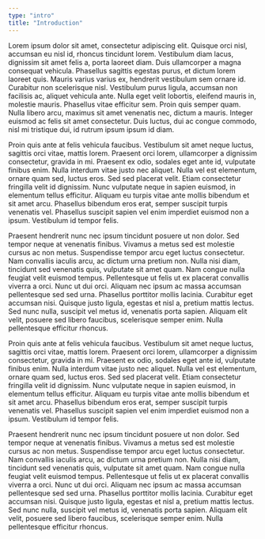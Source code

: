 ```yaml
---
type: "intro"
title: "Introduction"
---
```


Lorem ipsum dolor sit amet, consectetur adipiscing elit. Quisque orci nisl, accumsan eu nisl id, rhoncus tincidunt lorem. Vestibulum diam lacus, dignissim sit amet felis a, porta laoreet diam. Duis ullamcorper a magna consequat vehicula. Phasellus sagittis egestas purus, et dictum lorem laoreet quis. Mauris varius varius ex, hendrerit vestibulum sem ornare id. Curabitur non scelerisque nisl. Vestibulum purus ligula, accumsan non facilisis ac, aliquet vehicula ante. Nulla eget velit lobortis, eleifend mauris in, molestie mauris. Phasellus vitae efficitur sem. Proin quis semper quam. Nulla libero arcu, maximus sit amet venenatis nec, dictum a mauris. Integer euismod ac felis sit amet consectetur. Duis luctus, dui ac congue commodo, nisl mi tristique dui, id rutrum ipsum ipsum id diam.

Proin quis ante at felis vehicula faucibus. Vestibulum sit amet neque luctus, sagittis orci vitae, mattis lorem. Praesent orci lorem, ullamcorper a dignissim consectetur, gravida in mi. Praesent ex odio, sodales eget ante id, vulputate finibus enim. Nulla interdum vitae justo nec aliquet. Nulla vel est elementum, ornare quam sed, luctus eros. Sed sed placerat velit. Etiam consectetur fringilla velit id dignissim. Nunc vulputate neque in sapien euismod, in elementum tellus efficitur. Aliquam eu turpis vitae ante mollis bibendum et sit amet arcu. Phasellus bibendum eros erat, semper suscipit turpis venenatis vel. Phasellus suscipit sapien vel enim imperdiet euismod non a ipsum. Vestibulum id tempor felis.

Praesent hendrerit nunc nec ipsum tincidunt posuere ut non dolor. Sed tempor neque at venenatis finibus. Vivamus a metus sed est molestie cursus ac non metus. Suspendisse tempor arcu eget luctus consectetur. Nam convallis iaculis arcu, ac dictum urna pretium non. Nulla nisi diam, tincidunt sed venenatis quis, vulputate sit amet quam. Nam congue nulla feugiat velit euismod tempus. Pellentesque ut felis ut ex placerat convallis viverra a orci. Nunc ut dui orci. Aliquam nec ipsum ac massa accumsan pellentesque sed sed urna. Phasellus porttitor mollis lacinia. Curabitur eget accumsan nisi. Quisque justo ligula, egestas et nisl a, pretium mattis lectus. Sed nunc nulla, suscipit vel metus id, venenatis porta sapien. Aliquam elit velit, posuere sed libero faucibus, scelerisque semper enim. Nulla pellentesque efficitur rhoncus.

Proin quis ante at felis vehicula faucibus. Vestibulum sit amet neque luctus, sagittis orci vitae, mattis lorem. Praesent orci lorem, ullamcorper a dignissim consectetur, gravida in mi. Praesent ex odio, sodales eget ante id, vulputate finibus enim. Nulla interdum vitae justo nec aliquet. Nulla vel est elementum, ornare quam sed, luctus eros. Sed sed placerat velit. Etiam consectetur fringilla velit id dignissim. Nunc vulputate neque in sapien euismod, in elementum tellus efficitur. Aliquam eu turpis vitae ante mollis bibendum et sit amet arcu. Phasellus bibendum eros erat, semper suscipit turpis venenatis vel. Phasellus suscipit sapien vel enim imperdiet euismod non a ipsum. Vestibulum id tempor felis.

Praesent hendrerit nunc nec ipsum tincidunt posuere ut non dolor. Sed tempor neque at venenatis finibus. Vivamus a metus sed est molestie cursus ac non metus. Suspendisse tempor arcu eget luctus consectetur. Nam convallis iaculis arcu, ac dictum urna pretium non. Nulla nisi diam, tincidunt sed venenatis quis, vulputate sit amet quam. Nam congue nulla feugiat velit euismod tempus. Pellentesque ut felis ut ex placerat convallis viverra a orci. Nunc ut dui orci. Aliquam nec ipsum ac massa accumsan pellentesque sed sed urna. Phasellus porttitor mollis lacinia. Curabitur eget accumsan nisi. Quisque justo ligula, egestas et nisl a, pretium mattis lectus. Sed nunc nulla, suscipit vel metus id, venenatis porta sapien. Aliquam elit velit, posuere sed libero faucibus, scelerisque semper enim. Nulla pellentesque efficitur rhoncus.